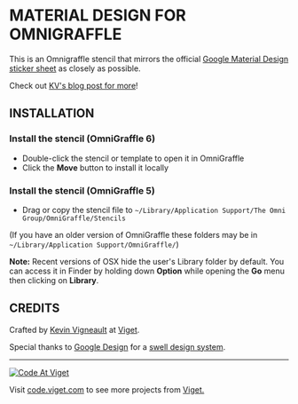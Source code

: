 MATERIAL DESIGN FOR OMNIGRAFFLE
========================================

This is an Omnigraffle stencil that mirrors the official [Google Material Design sticker sheet](https://material.google.com/resources/sticker-sheets-icons.html) as closely as possible.

Check out [KV's blog post for more](https://www.viget.com/articles/material-design-component-sticker-sheet-for-omnigraffle)!


INSTALLATION
------------

### Install the stencil (OmniGraffle 6)

* Double-click the stencil or template to open it in OmniGraffle
* Click the **Move** button to install it locally

### Install the stencil (OmniGraffle 5)

* Drag or copy the stencil file to `~/Library/Application Support/The Omni Group/OmniGraffle/Stencils`

(If you have an older version of OmniGraffle these folders may be in `~/Library/Application Support/OmniGraffle/`)

**Note:** Recent versions of OSX hide the user's Library folder by default. You can access it in Finder by holding down **Option** while opening the **Go** menu then clicking on **Library**.


CREDITS
-------

Crafted by [Kevin Vigneault](https://www.viget.com/about/team/kvigneault) at [Viget](http://viget.com).

Special thanks to [Google Design](https://design.google.com/) for a [swell design system](https://material.google.com/).
***

<a href="http://code.viget.com">
  <img src="http://code.viget.com/github-banner.png" alt="Code At Viget">
</a>

Visit [code.viget.com](http://code.viget.com) to see more projects from [Viget.](https://viget.com)
